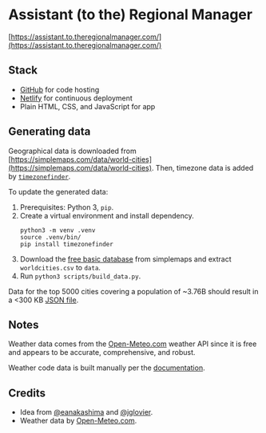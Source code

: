 # Assistant (to the) Regional Manager

[https://assistant.to.theregionalmanager.com/](https://assistant.to.theregionalmanager.com/)

## Stack

-   [GitHub](https://github.com/ummcheng/theregionalmanager) for code hosting
-   [Netlify](https://www.netlify.com/) for continuous deployment
-   Plain HTML, CSS, and JavaScript for app

## Generating data

Geographical data is downloaded from [https://simplemaps.com/data/world-cities](https://simplemaps.com/data/world-cities). Then, timezone data is added by [`timezonefinder`](https://github.com/jannikmi/timezonefinder).

To update the generated data:

1. Prerequisites: Python 3, `pip`.
1. Create a virtual environment and install dependency.
    ```
    python3 -m venv .venv
    source .venv/bin/
    pip install timezonefinder
    ```
1. Download the [free basic database](https://simplemaps.com/data/world-cities) from simplemaps and extract `worldcities.csv` to `data`.
1. Run `python3 scripts/build_data.py`.

Data for the top 5000 cities covering a population of ~3.76B should result in a <300 KB [JSON file](https://github.com/ummcheng/theregionalmanager/blob/main/public/data/cities.json).

## Notes

Weather data comes from the [Open-Meteo.com](https://open-meteo.com/) weather API since it is free and appears to be accurate, comprehensive, and robust.

Weather code data is built manually per the [documentation](https://open-meteo.com/en/docs).

## Credits

-   Idea from [@eanakashima](https://twitter.com/eanakashima/status/1487171747577094145) and [@jglovier](https://twitter.com/jglovier/status/1487210630088060933).
-   Weather data by [Open-Meteo.com](https://open-meteo.com/).

